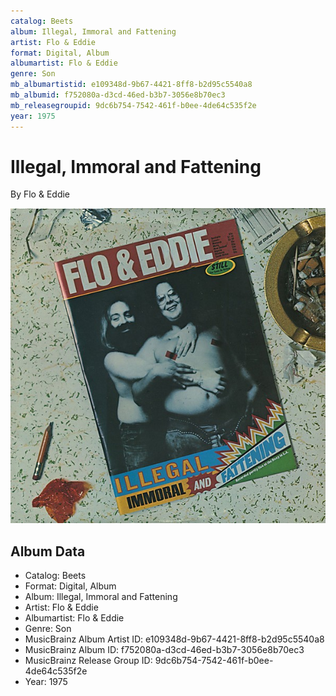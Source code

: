 ```yaml
---
catalog: Beets
album: Illegal, Immoral and Fattening
artist: Flo & Eddie
format: Digital, Album
albumartist: Flo & Eddie
genre: Son
mb_albumartistid: e109348d-9b67-4421-8ff8-b2d95c5540a8
mb_albumid: f752080a-d3cd-46ed-b3b7-3056e8b70ec3
mb_releasegroupid: 9dc6b754-7542-461f-b0ee-4de64c535f2e
year: 1975
---
```


# Illegal, Immoral and Fattening

By Flo & Eddie

![](../../assets/beetscovers/Flo_and_Eddie-Illegal__Immoral_and_Fattening.jpg)

## Album Data

- Catalog: Beets
- Format: Digital, Album
- Album: Illegal, Immoral and Fattening
- Artist: Flo & Eddie
- Albumartist: Flo & Eddie
- Genre: Son
- MusicBrainz Album Artist ID: e109348d-9b67-4421-8ff8-b2d95c5540a8
- MusicBrainz Album ID: f752080a-d3cd-46ed-b3b7-3056e8b70ec3
- MusicBrainz Release Group ID: 9dc6b754-7542-461f-b0ee-4de64c535f2e
- Year: 1975

